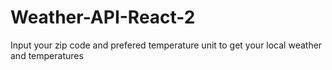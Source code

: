 # Weather-API-React-2
 Input your zip code and prefered temperature unit to get your local weather and temperatures

